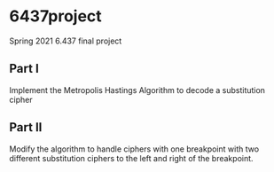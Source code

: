 # 6437project
Spring 2021 6.437 final project

## Part I
Implement the Metropolis Hastings Algorithm to decode a substitution cipher

## Part II
Modify the algorithm to handle ciphers with one breakpoint with two different substitution ciphers to the left and right of the breakpoint.
